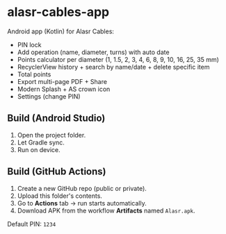 # alasr-cables-app

Android app (Kotlin) for Alasr Cables:
- PIN lock
- Add operation (name, diameter, turns) with auto date
- Points calculator per diameter (1, 1.5, 2, 3, 4, 6, 8, 9, 10, 16, 25, 35 mm)
- RecyclerView history + search by name/date + delete specific item
- Total points
- Export multi-page PDF + Share
- Modern Splash + AS crown icon
- Settings (change PIN)

## Build (Android Studio)
1. Open the project folder.
2. Let Gradle sync.
3. Run on device.

## Build (GitHub Actions)
1. Create a new GitHub repo (public or private).
2. Upload this folder's contents.
3. Go to **Actions** tab → run starts automatically.
4. Download APK from the workflow **Artifacts** named `Alasr.apk`.

Default PIN: `1234`
